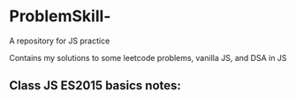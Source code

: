 # ProblemSkill-
A repository for JS practice

Contains my solutions to some leetcode problems, vanilla JS, and DSA in JS

## Class JS ES2015 basics notes:

